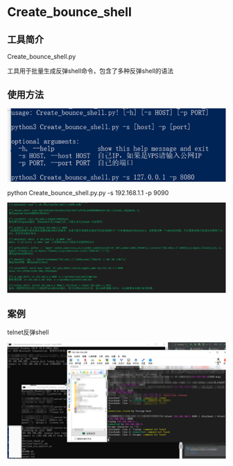 # Create_bounce_shell

## 工具简介

Create_bounce_shell.py

工具用于批量生成反弹shell命令，包含了多种反弹shell的语法

## 使用方法

![image-20210308115528075](README.assets/image-20210308115528075.png)

python Create_bounce_shell.py.py -s 192.168.1.1 -p 9090

![image-20210308120912418](README.assets/image-20210308120912418.png)

## 案例

telnet反弹shell

![image-20210308120115118](README.assets/image-20210308120115118.png)

